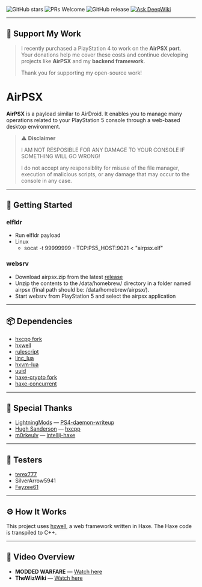 ![GitHub stars](https://img.shields.io/github/stars/barisyild/airpsx)
![PRs Welcome](https://img.shields.io/badge/PRs-welcome-brightgreen.svg)
![GitHub release](https://img.shields.io/github/v/release/barisyild/airpsx)
[![Ask DeepWiki](https://deepwiki.com/badge.svg)](https://deepwiki.com/barisyild/airpsx)

---

## 💖 Support My Work

> I recently purchased a PlayStation 4 to work on the **AirPSX port**.  
Your donations help me cover these costs and continue developing projects like **AirPSX** and my **backend framework**. 
> 
>Thank you for supporting my open-source work!

# AirPSX

**AirPSX** is a payload similar to AirDroid. It enables you to manage many operations related to your PlayStation 5 console through a web-based desktop environment.

> ⚠️ **Disclaimer**
>
> I AM NOT RESPOSIBLE FOR ANY DAMAGE TO YOUR CONSOLE IF SOMETHING WILL GO WRONG!
> 
> I do not accept any responsiblity for misuse of the file manager, execution of malicious scripts, or any damage that may occur to the console in any case.

---

## 🚀 Getting Started

### elfldr
- Run elfldr payload
- Linux
  - socat -t 99999999 - TCP:PS5_HOST:9021 < "airpsx.elf"

### websrv
- Download airpsx.zip from the latest [release](https://github.com/barisyild/airpsx/releases)
- Unzip the contents to the /data/homebrew/ directory in a folder named airpsx (final path should be: /data/homebrew/airpsx/).
- Start websrv from PlayStation 5 and select the airpsx application

---

## 📦 Dependencies

* [hxcpp fork](https://github.com/barisyild/hxcpp/tree/ps5-payload)
* [hxwell](https://github.com/hxwell/hxwell)
* [rulescript](https://github.com/Kriptel/RuleScript)
* [linc_lua](https://github.com/kevinresol/linc_lua)
* [hxvm-lua](https://github.com/kevinresol/hxvm-lua)
* [uuid](https://github.com/flashultra/uuid)
* [haxe-crypto fork](https://github.com/barisyild/haxe-crypto)
* [haxe-concurrent](https://github.com/vegardit/haxe-concurrent)

---

## 🙏 Special Thanks

* [LightningMods](https://github.com/LightningMods) — [PS4-daemon-writeup](https://github.com/LightningMods/PS4-daemon-writeup)
* [Hugh Sanderson](https://github.com/hughsando) — [hxcpp](https://github.com/HaxeFoundation/hxcpp)
* [m0rkeulv](https://github.com/m0rkeulv) — [intellij-haxe](https://github.com/HaxeFoundation/intellij-haxe)
---

## 🧪 Testers

* [terex777](https://x.com/TeRex777_)
* SilverArrow5941
* [Feyzee61](https://github.com/Feyzee61)

---

## ⚙️ How It Works

This project uses [hxwell](https://github.com/hxwell/hxwell), a web framework written in Haxe. The Haxe code is transpiled to C++.

---

## 🎥 Video Overview

* **MODDED WARFARE** — [Watch here](https://www.youtube.com/watch?v=cH7Jx-7Mn4k)
* **TheWizWiki** — [Watch here](https://www.youtube.com/watch?v=ZxOezdneSHg)
